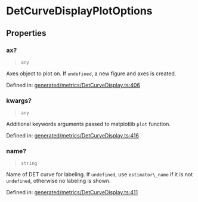 # DetCurveDisplayPlotOptions

## Properties

### ax?

> `any`

Axes object to plot on. If `undefined`, a new figure and axes is created.

Defined in:  [generated/metrics/DetCurveDisplay.ts:406](https://github.com/transitive-bullshit/scikit-learn-ts/blob/122b3c0/packages/sklearn/src/generated/metrics/DetCurveDisplay.ts#L406)

### kwargs?

> `any`

Additional keywords arguments passed to matplotlib `plot` function.

Defined in:  [generated/metrics/DetCurveDisplay.ts:416](https://github.com/transitive-bullshit/scikit-learn-ts/blob/122b3c0/packages/sklearn/src/generated/metrics/DetCurveDisplay.ts#L416)

### name?

> `string`

Name of DET curve for labeling. If `undefined`, use `estimator\_name` if it is not `undefined`, otherwise no labeling is shown.

Defined in:  [generated/metrics/DetCurveDisplay.ts:411](https://github.com/transitive-bullshit/scikit-learn-ts/blob/122b3c0/packages/sklearn/src/generated/metrics/DetCurveDisplay.ts#L411)
